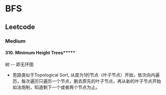 # BFS
## Leetcode
### Medium
#### 310. Minimum Height Trees*****
树 -- 即无环图
* 思路类似于Topological Sort, 从度为1的节点（叶子节点）开始，依次向内遍历，每次遍历只遍历一个节点，删去原先的叶子节点，再从新的叶子节点开始如法炮制，知道剩下一个或者两个节点为止。